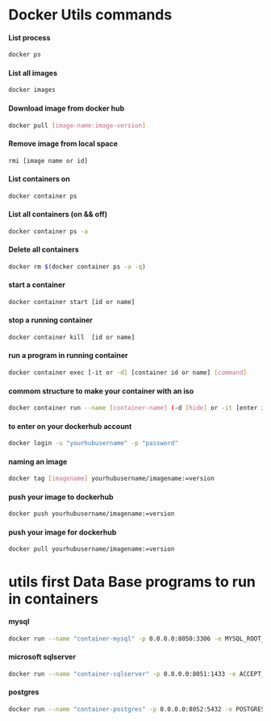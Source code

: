 # Docker Utils commands

#### List process
```bash 
docker ps 
```
#### List all images 
```bash
docker images
``` 
#### Download image from docker hub
```bash
docker pull [image-name:image-version]
``` 
#### Remove image from local space
```bash 
rmi [image name or id]
```
#### List containers on
```bash
docker container ps
```
#### List all containers (on && off)
```bash
docker container ps -a
``` 
#### Delete all containers
```bash
docker rm $(docker container ps -a -q)
``` 
#### start a container
```bash
docker container start [id or name]
```
#### stop a running container
```bash
docker container kill  [id or name]
``` 
#### run a program in running container
```bash
docker container exec [-it or -d] [container id or name] [command]
``` 
#### commom structure to make your container with an iso
```bash
docker container run --name [container-name] (-d [hide] or -it [enter interactive tty]) -p [specifies the port to access him (selfport:container-app-port) ] -e [environment special parameters] [isoname] [command to run on start, if empty his gone start with default command]
``` 

#### to enter on your dockerhub account
```bash
docker login -u "yourhubusername" -p "password"
``` 

#### naming an image 
```bash
docker tag [imagename] yourhubusername/imagename:=version
```
#### push your image to dockerhub 
```bash
docker push yourhubusername/imagename:=version
```
#### push your image for dockerhub 
```bash
docker pull yourhubusername/imagename:=version
```
# utils first Data Base programs to run in containers

#### mysql
```bash
docker run --name "container-mysql" -p 0.0.0.0:8050:3306 -e MYSQL_ROOT_PASSWORD="YourPasswordHere123" -d mysql mysqld --default-authentication-plugin=mysql_native_password
```

#### microsoft sqlserver
```bash
docker run --name "container-sqlserver" -p 0.0.0.0:8051:1433 -e ACCEPT_EULA=Y -e SA_PASSWORD=YourPasswordHere123 -d microsoft/mssql-server-linux 
```

#### postgres
```bash
docker run --name "container-postgres" -p 0.0.0.0:8052:5432 -e POSTGRES_PASSWORD="YourPasswordHere123" -d postgres
```
